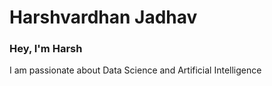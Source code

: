 # Harshvardhan Jadhav
### Hey, I'm Harsh
I am passionate about Data Science and Artificial Intelligence
